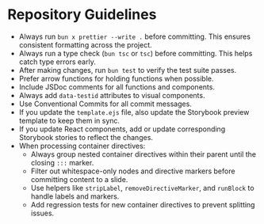 # Repository Guidelines

- Always run `bun x prettier --write .` before committing. This ensures consistent formatting across the project.
- Always run a type check (`bun tsc` or `tsc`) before committing. This helps catch type errors early.
- After making changes, run `bun test` to verify the test suite passes.
- Prefer arrow functions for holding functions when possible.
- Include JSDoc comments for all functions and components.
- Always add `data-testid` attributes to visual components.
- Use Conventional Commits for all commit messages.
- If you update the `template.ejs` file, also update the Storybook preview template to keep them in sync.
- If you update React components, add or update corresponding Storybook stories to reflect the changes.
- When processing container directives:
  - Always group nested container directives within their parent until the closing `:::` marker.
  - Filter out whitespace-only nodes and directive markers before committing content to a slide.
  - Use helpers like `stripLabel`, `removeDirectiveMarker`, and `runBlock` to handle labels and markers.
  - Add regression tests for new container directives to prevent splitting issues.
